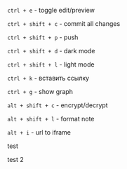 `ctrl + e` - toggle edit/preview

`ctrl + shift + c` - commit all changes

`ctrl + shift + p` - push

`ctrl + shift + d` - dark mode

`ctrl + shift + l` - light mode

`ctrl + k` - вставить ссылку

`ctrl + g` - show graph

`alt + shift + c` - encrypt/decrypt

`alt + shift + l` - format note

`alt + i` - url to iframe

test

test 2

